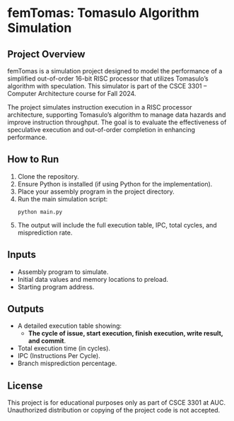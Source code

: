 # femTomas: Tomasulo Algorithm Simulation

## Project Overview

femTomas is a simulation project designed to model the performance of a simplified out-of-order 16-bit RISC processor that utilizes Tomasulo’s algorithm with speculation. This simulator is part of the CSCE 3301 – Computer Architecture course for Fall 2024.

The project simulates instruction execution in a RISC processor architecture, supporting Tomasulo’s algorithm to manage data hazards and improve instruction throughput. The goal is to evaluate the effectiveness of speculative execution and out-of-order completion in enhancing performance.

## How to Run

1. Clone the repository.
2. Ensure Python is installed (if using Python for the implementation).
3. Place your assembly program in the project directory.
4. Run the main simulation script:
   ```
   python main.py
   ```
5. The output will include the full execution table, IPC, total cycles, and misprediction rate.

## Inputs

- Assembly program to simulate.
- Initial data values and memory locations to preload.
- Starting program address.

## Outputs

- A detailed execution table showing:
  - **The cycle of issue, start execution, finish execution, write result, and commit**.
- Total execution time (in cycles).
- IPC (Instructions Per Cycle).
- Branch misprediction percentage.

## License

This project is for educational purposes only as part of CSCE 3301 at AUC. Unauthorized distribution or copying of the project code is not accepted.



